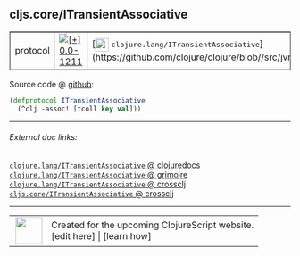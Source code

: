 ## cljs.core/ITransientAssociative



 <table border="1">
<tr>
<td>protocol</td>
<td><a href="https://github.com/cljsinfo/cljs-api-docs/tree/0.0-1211"><img valign="middle" alt="[+] 0.0-1211" title="Added in 0.0-1211" src="https://img.shields.io/badge/+-0.0--1211-lightgrey.svg"></a> </td>
<td>
[<img height="24px" valign="middle" src="http://i.imgur.com/1GjPKvB.png"> <samp>clojure.lang/ITransientAssociative</samp>](https://github.com/clojure/clojure/blob//src/jvm/clojure/lang/ITransientAssociative.java)
</td>
</tr>
</table>









Source code @ [github](https://github.com/clojure/clojurescript/blob/r2913/src/cljs/cljs/core.cljs#L384-L385):

```clj
(defprotocol ITransientAssociative
  (^clj -assoc! [tcoll key val]))
```

<!--
Repo - tag - source tree - lines:

 <pre>
clojurescript @ r2913
└── src
    └── cljs
        └── cljs
            └── <ins>[core.cljs:384-385](https://github.com/clojure/clojurescript/blob/r2913/src/cljs/cljs/core.cljs#L384-L385)</ins>
</pre>

-->

---



###### External doc links:

[`clojure.lang/ITransientAssociative` @ clojuredocs](http://clojuredocs.org/clojure.lang/ITransientAssociative)<br>
[`clojure.lang/ITransientAssociative` @ grimoire](http://conj.io/store/v1/org.clojure/clojure/1.7.0-beta3/clj/clojure.lang/ITransientAssociative/)<br>
[`clojure.lang/ITransientAssociative` @ crossclj](http://crossclj.info/fun/clojure.lang/ITransientAssociative.html)<br>
[`cljs.core/ITransientAssociative` @ crossclj](http://crossclj.info/fun/cljs.core.cljs/ITransientAssociative.html)<br>

---

 <table>
<tr><td>
<img valign="middle" align="right" width="48px" src="http://i.imgur.com/Hi20huC.png">
</td><td>
Created for the upcoming ClojureScript website.<br>
[edit here] | [learn how]
</td></tr></table>

[edit here]:https://github.com/cljsinfo/cljs-api-docs/blob/master/cljsdoc/cljs.core/ITransientAssociative.cljsdoc
[learn how]:https://github.com/cljsinfo/cljs-api-docs/wiki/cljsdoc-files

<!--

This information was too distracting to show to readers, but I'll leave it
commented here since it is helpful to:

- pretty-print the data used to generate this document
- and show how to retrieve that data



The API data for this symbol:

```clj
{:ns "cljs.core",
 :name "ITransientAssociative",
 :history [["+" "0.0-1211"]],
 :type "protocol",
 :full-name-encode "cljs.core/ITransientAssociative",
 :source {:code "(defprotocol ITransientAssociative\n  (^clj -assoc! [tcoll key val]))",
          :title "Source code",
          :repo "clojurescript",
          :tag "r2913",
          :filename "src/cljs/cljs/core.cljs",
          :lines [384 385]},
 :methods [{:name "-assoc!",
            :signature ["[tcoll key val]"],
            :docstring nil}],
 :full-name "cljs.core/ITransientAssociative",
 :clj-symbol "clojure.lang/ITransientAssociative"}

```

Retrieve the API data for this symbol:

```clj
;; from Clojure REPL
(require '[clojure.edn :as edn])
(-> (slurp "https://raw.githubusercontent.com/cljsinfo/cljs-api-docs/catalog/cljs-api.edn")
    (edn/read-string)
    (get-in [:symbols "cljs.core/ITransientAssociative"]))
```

-->
